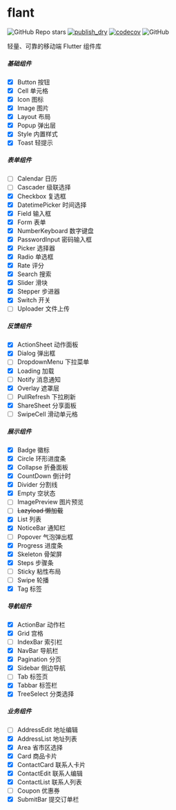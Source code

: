 # flant

![GitHub Repo stars](https://img.shields.io/github/stars/Simon-Bin/flant?style=social) [![publish_dry](https://github.com/Simon-Bin/flant/actions/workflows/publish_dry.yml/badge.svg)](https://github.com/Simon-Bin/flant/actions/workflows/publish_dry.yml) [![codecov](https://codecov.io/gh/Simon-Bin/flant/branch/master/graph/badge.svg?token=TTOTI50ZEM)](https://codecov.io/gh/Simon-Bin/flant) ![GitHub](https://img.shields.io/github/license/Simon-Bin/flant)

轻量、可靠的移动端 Flutter 组件库

##### 基础组件

- [x] Button 按钮
- [x] Cell 单元格
- [x] Icon 图标
- [x] Image 图片
- [x] Layout 布局
- [x] Popup 弹出层
- [x] Style 内置样式
- [x] Toast 轻提示

##### 表单组件

- [ ] Calendar 日历
- [ ] Cascader 级联选择
- [x] Checkbox 复选框
- [x] DatetimePicker 时间选择
- [x] Field 输入框
- [x] Form 表单
- [x] NumberKeyboard 数字键盘
- [x] PasswordInput 密码输入框
- [x] Picker 选择器
- [x] Radio 单选框
- [x] Rate 评分
- [x] Search 搜索
- [x] Slider 滑块
- [x] Stepper 步进器
- [x] Switch 开关
- [ ] Uploader 文件上传

##### 反馈组件

- [x] ActionSheet 动作面板
- [x] Dialog 弹出框
- [ ] DropdownMenu 下拉菜单
- [x] Loading 加载
- [ ] Notify 消息通知
- [x] Overlay 遮罩层
- [ ] PullRefresh 下拉刷新
- [x] ShareSheet 分享面板
- [ ] SwipeCell 滑动单元格

##### 展示组件

- [x] Badge 徽标
- [x] Circle 环形进度条
- [x] Collapse 折叠面板
- [x] CountDown 倒计时
- [x] Divider 分割线
- [x] Empty 空状态
- [ ] ImagePreview 图片预览
- [ ] ~~Lazyload 懒加载~~
- [x] List 列表
- [x] NoticeBar 通知栏
- [ ] Popover 气泡弹出框
- [x] Progress 进度条
- [x] Skeleton 骨架屏
- [x] Steps 步骤条
- [ ] Sticky 粘性布局
- [ ] Swipe 轮播
- [x] Tag 标签

##### 导航组件

- [x] ActionBar 动作栏
- [x] Grid 宫格
- [ ] IndexBar 索引栏
- [x] NavBar 导航栏
- [x] Pagination 分页
- [x] Sidebar 侧边导航
- [ ] Tab 标签页
- [x] Tabbar 标签栏
- [x] TreeSelect 分类选择

##### 业务组件

- [ ] AddressEdit 地址编辑
- [x] AddressList 地址列表
- [x] Area 省市区选择
- [x] Card 商品卡片
- [x] ContactCard 联系人卡片
- [x] ContactEdit 联系人编辑
- [x] ContactList 联系人列表
- [ ] Coupon 优惠券
- [x] SubmitBar 提交订单栏
